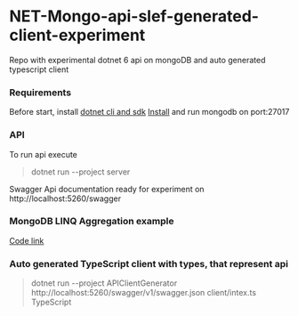 # NET-Mongo-api-slef-generated-client-experiment
Repo with experimental dotnet 6 api on mongoDB and auto generated typescript client

### Requirements

Before start, install [dotnet cli and sdk](https://learn.microsoft.com/uk-ua/dotnet/core/install/)
[Install](https://www.mongodb.com/docs/manual/administration/install-community/) and run mongodb on port:27017

### API

To run api execute 
> dotnet run --project server

Swagger Api documentation ready for experiment on http://localhost:5260/swagger

### MongoDB LINQ Aggregation example
[Code link](https://github.com/TheForsakenSpirit/NET-Mongo-api-slef-generated-client-experiment/blob/dd2de155840be0884aff4ae22f9753a17c5a241c/server/Controllers/UserController.cs#L35-L41)

### Auto generated TypeScript client with types, that represent api
> dotnet run --project APIClientGenerator http://localhost:5260/swagger/v1/swagger.json client/intex.ts TypeScript
